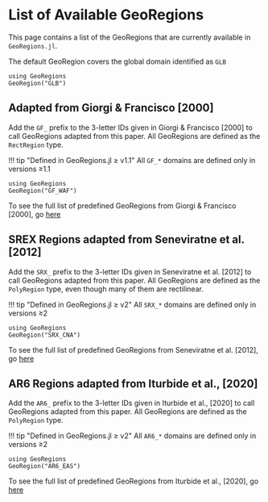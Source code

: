 # List of Available GeoRegions

This page contains a list of the GeoRegions that are currently available in `GeoRegions.jl`.

The default GeoRegion covers the global domain identified as `GLB`

```@repl
using GeoRegions
GeoRegion("GLB")
```

## Adapted from Giorgi & Francisco [2000]

Add the `GF_` prefix to the 3-letter IDs given in Giorgi & Francisco [2000] to call GeoRegions adapted from this paper.  All GeoRegions are defined as the `RectRegion` type.

!!! tip "Defined in GeoRegions.jl ≥ v1.1"
    All `GF_*` domains are defined only in versions ≥1.1

```@repl
using GeoRegions
GeoRegion("GF_WAF")
```

To see the full list of predefined GeoRegions from Giorgi & Francisco [2000], go [here](/lists/default#Giorgi-and-Francisco-[2000])

## SREX Regions adapted from Seneviratne et al. [2012]

Add the `SRX_` prefix to the 3-letter IDs given in Seneviratne et al. [2012] to call GeoRegions adapted from this paper.  All GeoRegions are defined as the `PolyRegion` type, even though many of them are rectilinear.

!!! tip "Defined in GeoRegions.jl ≥ v2"
    All `SRX_*` domains are defined only in versions ≥2

```@repl
using GeoRegions
GeoRegion("SRX_CNA")
```

To see the full list of predefined GeoRegions from Seneviratne et al. [2012], go [here](/lists/default#SREX-Regions-from-Seneviratne-et-al.-[2012])

## AR6 Regions adapted from Iturbide et al., [2020]

Add the `AR6_` prefix to the 3-letter IDs given in Iturbide et al., [2020] to call GeoRegions adapted from this paper.  All GeoRegions are defined as the `PolyRegion` type.

!!! tip "Defined in GeoRegions.jl ≥ v2"
    All `AR6_*` domains are defined only in versions ≥2

```@repl
using GeoRegions
GeoRegion("AR6_EAS")
```

To see the full list of predefined GeoRegions from Iturbide et al., [2020], go [here](/lists/default#IPCC-AR6-Regions-from-Iturbide-et-al.,-[2020])